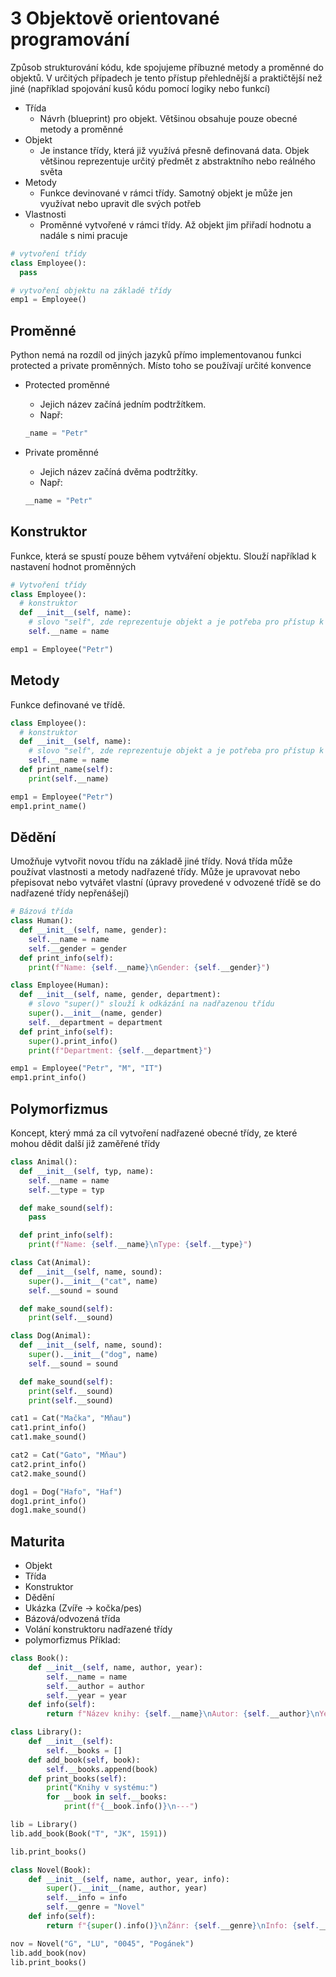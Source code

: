 # 3 Objektově orientované programování
Způsob strukturování kódu, kde spojujeme příbuzné metody a proměnné do objektů. V určitých případech je tento přístup přehlednější a praktičtější než jiné (například spojování kusů kódu pomocí logiky nebo funkcí)
- Třída
	- Návrh (blueprint) pro objekt. Většinou obsahuje pouze obecné metody a proměnné
- Objekt
	- Je instance třídy, která již využívá přesně definovaná data. Objek většinou reprezentuje určitý předmět z abstraktního nebo reálného světa
- Metody
	- Funkce devinované v rámci třídy. Samotný objekt je může jen využívat nebo upravit dle svých potřeb
- Vlastnosti
	- Proměnné vytvořené v rámci třídy. Až objekt jim přiřadí hodnotu a nadále s nimi pracuje
```python
# vytvoření třídy
class Employee():
  pass

# vytvoření objektu na základě třídy
emp1 = Employee()
```

## Proměnné
Python nemá na rozdíl od jiných jazyků přímo implementovanou funkci protected a private proměnných. Místo toho se používají určité konvence

- Protected proměnné
	- Jejich název začíná jedním podtržítkem. 
	- Např: 
	```python 
	_name = "Petr"
	```

- Private proměnné
	- Jejich název začíná dvěma podtržítky. 
	- Např: 
	```python
	__name = "Petr"
	```
## Konstruktor
Funkce, která se spustí pouze během vytváření objektu. Slouží například k nastavení hodnot proměnných
```python
# Vytvoření třídy
class Employee():
  # konstruktor
  def __init__(self, name):
    # slovo "self", zde reprezentuje objekt a je potřeba pro přístup k vlastnostem daného objektu
    self.__name = name

emp1 = Employee("Petr")
```
## Metody
Funkce definované ve třídě.
```python
class Employee():
  # konstruktor
  def __init__(self, name):
    # slovo "self", zde reprezentuje objekt a je potřeba pro přístup k vlastnostem daného objektu
    self.__name = name
  def print_name(self):
    print(self.__name)

emp1 = Employee("Petr")
emp1.print_name()
```
## Dědění
Umožňuje vytvořit novou třídu na základě jiné třídy. Nová třída může používat vlastnosti a metody nadřazené třídy. Může je upravovat nebo přepisovat nebo vytvářet vlastní (úpravy provedené v odvozené třídě se do nadřazené třídy nepřenášejí)
```python
# Bázová třída
class Human():
  def __init__(self, name, gender):
    self.__name = name
    self.__gender = gender
  def print_info(self):
    print(f"Name: {self.__name}\nGender: {self.__gender}")

class Employee(Human):
  def __init__(self, name, gender, department):
    # slovo "super()" slouží k odkázání na nadřazenou třídu
    super().__init__(name, gender)
    self.__department = department
  def print_info(self):
    super().print_info()
    print(f"Department: {self.__department}")

emp1 = Employee("Petr", "M", "IT")
emp1.print_info()
```
## Polymorfizmus
Koncept, který mmá za cíl vytvoření nadřazené obecné třídy, ze které mohou dědit další již zaměřené třídy
```python
class Animal():
  def __init__(self, typ, name):
    self.__name = name
    self.__type = typ

  def make_sound(self):
    pass

  def print_info(self):
    print(f"Name: {self.__name}\nType: {self.__type}")

class Cat(Animal):
  def __init__(self, name, sound):
    super().__init__("cat", name)
    self.__sound = sound

  def make_sound(self):
    print(self.__sound)

class Dog(Animal):
  def __init__(self, name, sound):
    super().__init__("dog", name)
    self.__sound = sound

  def make_sound(self):
    print(self.__sound)
    print(self.__sound)

cat1 = Cat("Mačka", "Mňau")
cat1.print_info()
cat1.make_sound()

cat2 = Cat("Gato", "Mňau")
cat2.print_info()
cat2.make_sound()

dog1 = Dog("Hafo", "Haf")
dog1.print_info()
dog1.make_sound()
```
## Maturita
- Objekt
- Třída
- Konstruktor
- Dědění
- Ukázka (Zvíře -> kočka/pes)
- Bázová/odvozená třída
- Volání konstruktoru nadřazené třídy
- polymorfizmus
Příklad:
```python
class Book():
    def __init__(self, name, author, year):
        self.__name = name
        self.__author = author
        self.__year = year
    def info(self):
        return f"Název knihy: {self.__name}\nAutor: {self.__author}\nYear: {self.__year}"

class Library():
    def __init__(self):
        self.__books = []
    def add_book(self, book):
        self.__books.append(book)
    def print_books(self):
        print("Knihy v systému:")
        for __book in self.__books:
            print(f"{__book.info()}\n---")

lib = Library()
lib.add_book(Book("T", "JK", 1591))

lib.print_books()

class Novel(Book):
    def __init__(self, name, author, year, info):
        super().__init__(name, author, year)
        self.__info = info
        self.__genre = "Novel"
    def info(self):
        return f"{super().info()}\nŽánr: {self.__genre}\nInfo: {self.__info}"

nov = Novel("G", "LU", "0045", "Pogánek")
lib.add_book(nov)
lib.print_books()
```